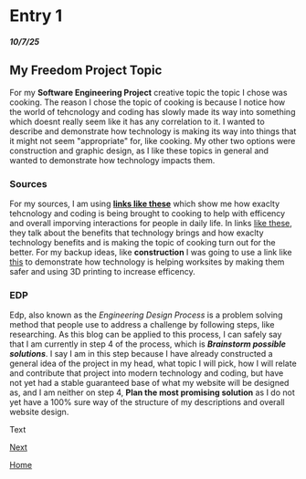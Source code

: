 # Entry 1
##### 10/7/25
## My Freedom Project Topic
For my **Software Engineering Project** creative topic the topic I chose was cooking. The reason I chose the topic of cooking is because I notice how the world of tehcnology and coding has slowly made its way into something which doesnt really seem like it has any correlation to it. I wanted to describe and demonstrate how technology is making its way into things that it might not seem "appropriate" for, like cooking. My other two options were construction and graphic design, as I like these topics in general and wanted to demonstrate how technology impacts them.

### Sources
For my sources, I am using **[links like these](https://kosciuskoconnect.com/blog/how-technology-is-changing-the-way-we-cook/)** which show me how exaclty tehcnology and coding is being brought to cooking to help with efficency and overall imporving interactions for people in daily life. In links [like these](https://ajeanneinthekitchen.com/2024/03/06/cooking-with-technology/), they talk about the benefits that technology brings and how exaclty technology benefits and is making the topic of cooking turn out for the better. For my backup ideas, like **construction** I was going to use a link like [this](https://www.rhumbix.com/blog/how-technology-in-construction-is-revolutionizing-the-industry) to demonstrate how technology is helping worksites by making them safer and using 3D printing to increase efficency.

### EDP 
Edp, also known as the _Engineering Design Process_ is a problem solving method that people use to address a challenge by following steps, like researching. As this blog can be applied to this process, I can safely say that I am currently in step 4 of the process, which is **_Brainstorm possible solutions_**. I say I am in this step because I have already constructed a general idea of the project in my head, what topic I will pick, how I will relate and contribute that project into modern technology and coding, but have not yet had a stable guaranteed base of what my website will be designed as, and I am neither on step 4, **Plan the most promising solution**
as I do not yet have a 100% sure way of the structure of my descriptions and overall website design.


Text

[Next](entry02.md)

[Home](../README.md)
